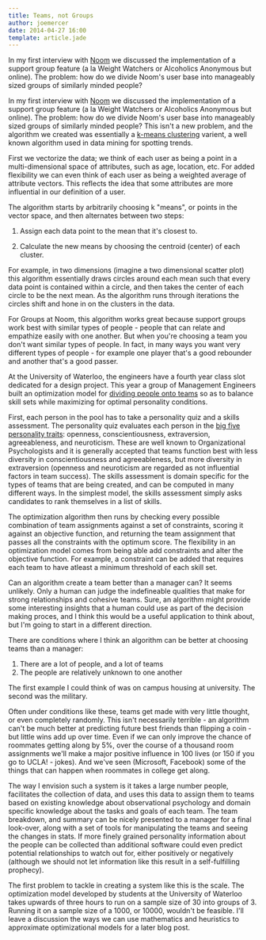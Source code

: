 ```yaml
---
title: Teams, not Groups
author: joemercer
date: 2014-04-27 16:00
template: article.jade
---
```


In my first interview with [Noom](http://www.noom.com/) we discussed the implementation of a support group feature (a la Weight Watchers or Alcoholics Anonymous but online). The problem: how do we divide Noom's user base into manageably sized groups of similarly minded people?

<span class="more"></span>

In my first interview with [Noom](http://www.noom.com/) we discussed the implementation of a support group feature (a la Weight Watchers or Alcoholics Anonymous but online). The problem: how do we divide Noom's user base into manageably sized groups of similarly minded people? This isn't a new problem, and the algorithm we created was essentially a [k-means clustering](http://en.wikipedia.org/wiki/K-means_clustering) varient, a well known algorithm used in data mining for spotting trends.

First we vectorize the data; we think of each user as being a point in a multi-dimensional space of attributes, such as age, location, etc. For added flexibility we can even think of each user as being a weighted average of attribute vectors. This reflects the idea that some attributes are more influential in our definition of a user.

The algorithm starts by arbitrarily choosing k "means", or points in the vector space, and then alternates between two steps:

1. Assign each data point to the mean that it's closest to.

2. Calculate the new means by choosing the centroid (center) of each cluster.

For example, in two dimensions (imagine a two dimensional scatter plot) this algorithm essentially draws circles around each mean such that every data point is contained within a circle, and then takes the center of each circle to be the next mean. As the algorithm runs through iterations the circles shift and hone in on the clusters in the data.

For Groups at Noom, this algorithm works great because support groups work best with similar types of people - people that can relate and empathize easily with one another. But when you're choosing a team you don't want similar types of people. In fact, in many ways you want very different types of people - for example one player that's a good rebounder and another that's a good passer.

At the University of Waterloo, the engineers have a fourth year class slot dedicated for a design project. This year a group of Management Engineers built an optimization model for [dividing people onto teams](https://uwaterloo.ca/management-sciences/sites/ca.management-sciences/files/uploads/files/group_03_-_daniel_kocubej_srabotnjak_-_mar_20_2014_1238_pm_-_smart_match_poster_v1.1.pdf) so as to balance skill sets while maximizing for optimal personality conditions.

First, each person in the pool has to take a personality quiz and a skills assessment. The personality quiz evaluates each person in the [big five personality traits](http://en.wikipedia.org/wiki/Big_Five_personality_traits): openness, conscientiousness, extraversion, agreeableness, and neuroticism. These are well known to Organizational Psychologists and it is generally accepted that teams function best with less diversity in conscientiousness and agreeableness, but more diversity in extraversion (openness and neuroticism are regarded as not influential factors in team success). The skills assessment is domain specific for the types of teams that are being created, and can be computed in many different ways. In the simplest model, the skills assessment simply asks candidates to rank themselves in a list of skills.

The optimization algorithm then runs by checking every possible combination of team assignments against a set of constraints, scoring it against an objective function, and returning the team assignment that passes all the constraints with the optimum score. The flexibility in an optimization model comes from being able add constraints and alter the objective function. For example, a constraint can be added that requires each team to have atleast a minimum threshold of each skill set.

Can an algorithm create a team better than a manager can? It seems unlikely. Only a human can judge the indefineable qualities that make for strong relationships and cohesive teams. Sure, an algorithm might provide some interesting insights that a human could use as part of the decision making proces, and I think this would be a useful application to think about, but I'm going to start in a different direction.

There are conditions where I think an algorithm can be better at choosing teams than a manager:

1. There are a lot of people, and a lot of teams
2. The people are relatively unknown to one another

The first example I could think of was on campus housing at university. The second was the military. 

Often under conditions like these, teams get made with very little thought, or even completely randomly. This isn't necessarily terrible - an algorithm can't be much better at predicting future best friends than flipping a coin - but little wins add up over time. Even if we can only improve the chance of roommates getting along by 5%, over the course of a thousand room assignments we'll make a major positive influence in 100 lives (or 150 if you go to UCLA! - jokes). And we've seen (Microsoft, Facebook) some of the things that can happen when roommates in college get along.

The way I envision such a system is it takes a large number people, facilitates the collection of data, and uses this data to assign them to teams based on existing knowledge about observational psychology and domain specific knowledge about the tasks and goals of each team. The team breakdown, and summary can be nicely presented to a manager for a final look-over, along with a set of tools for manipulating the teams and seeing the changes in stats. If more finely grained personality information about the people can be collected than additional software could even predict potential relationships to watch out for, either positively or negatively (although we should not let information like this result in a self-fulfilling prophecy).

The first problem to tackle in creating a system like this is the scale. The optimization model developed by students at the University of Waterloo takes upwards of three hours to run on a sample size of 30 into groups of 3. Running it on a sample size of a 1000, or 10000, wouldn't be feasible. I'll leave a discussion the ways we can use mathematics and heuristics to approximate optimizational models for a later blog post.